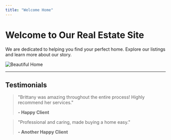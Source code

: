 ```yaml
---
title: "Welcome Home"
---
```


# Welcome to Our Real Estate Site

We are dedicated to helping you find your perfect home. Explore our listings and learn more about our story.

![Beautiful Home](https://plantingrootsrealty.com/wp-content/uploads/2025/01/20230526_100510-768x768.jpg)

---

## Testimonials

> "Brittany was amazing throughout the entire process! Highly recommend her services."
>  
> **- Happy Client**

> "Professional and caring, made buying a home easy."
>  
> **- Another Happy Client**